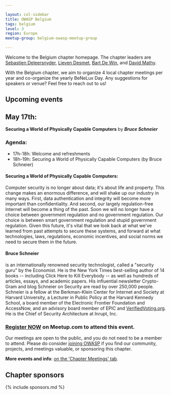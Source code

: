 ```yaml
---

layout: col-sidebar
title: OWASP Belgium
tags: belgium
level: 3
region: Europe
meetup-group: belgium-owasp-meetup-group

---
```

Welcome to the Belgium chapter homepage. The chapter leaders are
[Sebastien Deleersnyder](mailto:seba@owasp.org),
[Lieven Desmet](mailto:lieven.desmet@owasp.org),
[Bart De Win](mailto:bart.dewin@owasp.org), and
[David Mathy](mailto:david.mathy@owasp.org).

With the Belgium chapter, we aim to organize 4 local chapter meetings per year and co-organize the yearly BeNeLux Day. Any suggestions for speakers or venue? Feel free to reach out to us!

## Upcoming events

## May 17th:
**Securing a World of Physically Capable Computers** by ***Bruce Schneier***

### Agenda:

* 17h-18h: Welcome and refreshments
* 18h-19h: Securing a World of Physically Capable Computers (by Bruce Schneier)

#### Securing a World of Physically Capable Computers:
Computer security is no longer about data; it's about life and property. This change
makes an enormous difference, and will shake up our industry in many
ways. First, data authentication and integrity will become more
important than confidentiality. And second, our largely
regulation-free Internet will become a thing of the past. Soon we
will no longer have a choice between government regulation and no
government regulation. Our choice is between smart government
regulation and stupid government regulation. Given this future, it's
vital that we look back at what we've learned from past attempts to
secure these systems, and forward at what technologies, laws,
regulations, economic incentives, and social norms we need to secure
them in the future.

#### Bruce Schneier
is an internationally renowned security technologist, called a "security guru" by the Economist. He is the New York Times
best-selling author of 14 books -- including Click Here to Kill
Everybody -- as well as hundreds of articles, essays, and academic
papers. His influential newsletter Crypto-Gram and blog Schneier on
Security are read by over 250,000 people. Schneier is a fellow at the
Berkman-Klein Center for Internet and Society at Harvard University,
a Lecturer in Public Policy at the Harvard Kennedy School, a board
member of the Electronic Frontier Foundation and AccessNow, and an
advisory board member of EPIC and [VerifiedVoting.org](http://verifiedvoting.org/). He is the Chief
of Security Architecture at Inrupt, Inc.

### [Register NOW](https://www.meetup.com/en-US/belgium-owasp-meetup-group/events/285668798/) on Meetup.com to attend this event.

Our meetings are open to the public, and you do not need to be a member to attend. Please do consider [joining OWASP](https://owasp.org/membership/) if you find our community, projects, and meetings valuable, or sponsoring this chapter.

**More events and info**: [on the 'Chapter Meetings' tab](https://owasp.org/www-chapter-belgium/#div-meetings).

## Chapter sponsors
{% include sponsors.md %}
